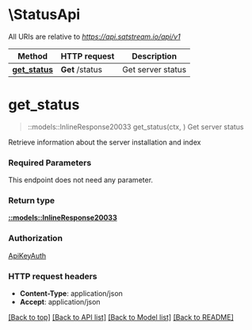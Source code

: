 # \StatusApi

All URIs are relative to *https://api.satstream.io/api/v1*

Method | HTTP request | Description
------------- | ------------- | -------------
[**get_status**](StatusApi.md#get_status) | **Get** /status | Get server status


# **get_status**
> ::models::InlineResponse20033 get_status(ctx, )
Get server status

Retrieve information about the server installation and index

### Required Parameters
This endpoint does not need any parameter.

### Return type

[**::models::InlineResponse20033**](inline_response_200_33.md)

### Authorization

[ApiKeyAuth](../README.md#ApiKeyAuth)

### HTTP request headers

 - **Content-Type**: application/json
 - **Accept**: application/json

[[Back to top]](#) [[Back to API list]](../README.md#documentation-for-api-endpoints) [[Back to Model list]](../README.md#documentation-for-models) [[Back to README]](../README.md)

